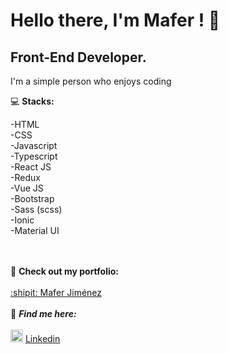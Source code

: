 # Hello there, I'm Mafer ! :elephant:
## Front-End Developer.

I'm a simple person who enjoys coding

:computer: **Stacks:**

-HTML </br>
-CSS</br>
-Javascript</br>
-Typescript</br>
-React JS </br>
-Redux </br>
-Vue JS </br>
-Bootstrap</br>
-Sass (scss) </br>
-Ionic </br>
-Material UI </br>

<br></br>
:scroll: **Check out my portfolio:**
<br></br>
[:shipit: Mafer Jiménez](https://maferjimnez.github.io/mafers-portfolio/) 
<br></br>
:dart: ***Find me here:***
<br></br>
<img src="https://i.postimg.cc/1tWpxw42/LI-In-Bug.png" width=20> [Linkedin](https://www.linkedin.com/in/mar%C3%ADa-fernanda-jim%C3%A9nez-8a33871b6/)

